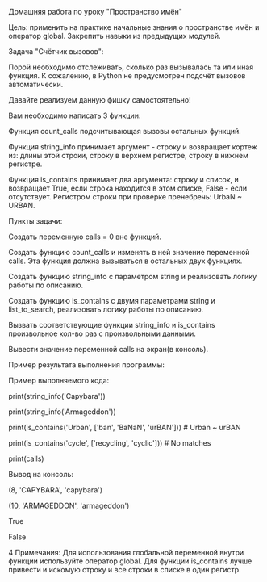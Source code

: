 Домашняя работа по уроку "Пространство имён"

Цель: применить на практике начальные знания о пространстве имён и оператор global. Закрепить навыки из предыдущих модулей.

Задача "Счётчик вызовов":

Порой необходимо отслеживать, сколько раз вызывалась та или иная функция. К сожалению, в Python не предусмотрен подсчёт вызовов автоматически.

Давайте реализуем данную фишку самостоятельно!

Вам необходимо написать 3 функции:

Функция count_calls подсчитывающая вызовы остальных функций.

Функция string_info принимает аргумент - строку и возвращает кортеж из: длины этой строки, строку в верхнем регистре, строку в нижнем регистре.

Функция is_contains принимает два аргумента: строку и список, и возвращает True, если строка находится в этом списке, False - если отсутствует. Регистром строки при проверке пренебречь: UrbaN ~ URBAN.

Пункты задачи:

Создать переменную calls = 0 вне функций.

Создать функцию count_calls и изменять в ней значение переменной calls. Эта функция должна вызываться в остальных двух функциях.

Создать функцию string_info с параметром string и реализовать логику работы по описанию.

Создать функцию is_contains с двумя параметрами string и list_to_search, реализовать логику работы по описанию.

Вызвать соответствующие функции string_info и is_contains произвольное кол-во раз с произвольными данными.

Вывести значение переменной calls на экран(в консоль).

Пример результата выполнения программы:

Пример выполняемого кода:

print(string_info('Capybara'))

print(string_info('Armageddon'))

print(is_contains('Urban', ['ban', 'BaNaN', 'urBAN'])) # Urban ~ urBAN

print(is_contains('cycle', ['recycling', 'cyclic'])) # No matches

print(calls)

Вывод на консоль:

(8, 'CAPYBARA', 'capybara')

(10, 'ARMAGEDDON', 'armageddon')

True

False

4
Примечания:
Для использования глобальной переменной внутри функции используйте оператор global.
Для функции is_contains лучше привести и искомую строку и все строки в списке в один регистр.
